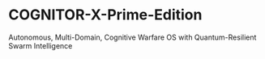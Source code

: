 # COGNITOR-X-Prime-Edition
Autonomous, Multi-Domain, Cognitive Warfare OS with Quantum-Resilient Swarm Intelligence
